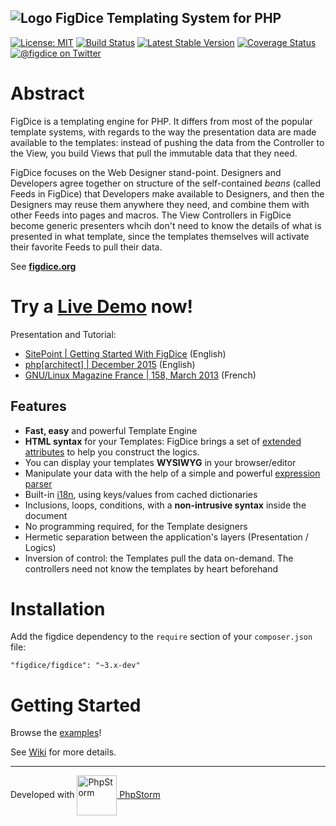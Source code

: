 ## ![Logo](http://www.figdice.org/img/fig-130-16.png) FigDice Templating System for PHP 
[![License: MIT](https://img.shields.io/badge/License-MIT-yellow.svg)](https://opensource.org/licenses/MIT)
[![Build Status](https://travis-ci.org/figdice/figdice.svg?branch=master)](https://travis-ci.org/figdice/figdice)
[![Latest Stable Version](https://poser.pugx.org/figdice/figdice/v/stable)](https://packagist.org/packages/figdice/figdice)
[![Coverage Status](https://coveralls.io/repos/github/figdice/figdice/badge.svg?branch=master)](https://coveralls.io/github/figdice/figdice?branch=master)
[![@figdice on Twitter](https://img.shields.io/badge/twitter-%40figdice-5189c7.svg)](https://twitter.com/figdice)

# Abstract

FigDice is a templating engine for PHP.
It differs from most of the popular template systems, with regards to the way the presentation data are made available to the templates: instead of pushing the data from the Controller to the View, you build Views that pull the immutable data that they need.

FigDice focuses on the Web Designer stand-point. Designers and Developers agree together on structure of the self-contained *beans* (called Feeds in FigDice) that Developers make available to Designers, and then the Designers may reuse them anywhere they need, and combine them with other Feeds into pages and macros. The View Controllers in FigDice become generic presenters whcih don't need to know the details of what is presented in what template, since the templates themselves will activate their favorite Feeds to pull their data.


See **[figdice.org](http://www.figdice.org/)**

# Try a [Live Demo](http://demo.figdice.org/) now!

Presentation and Tutorial:
- [SitePoint | Getting Started With FigDice](http://www.sitepoint.com/?s=figdice) (English)
- [php[architect] | December 2015](https://www.phparch.com/magazine/2015-2/december/) (English)
- [GNU/Linux Magazine France | 158, March 2013](http://connect.ed-diamond.com/GNU-Linux-Magazine/GLMF-158/FigDice-un-Templating-System-efficace-et-original) (French)

## Features

- **Fast, easy** and powerful Template Engine
- **HTML syntax** for your Templates: FigDice brings a set of [extended attributes](https://github.com/figdice/figdice/wiki/The-FigDice-markup) to help you construct the logics.
- You can display your templates **WYSIWYG** in your browser/editor
- Manipulate your data with the help of a simple and powerful [expression parser](https://github.com/figdice/figdice/wiki/Expression)
- Built-in [i18n](https://github.com/figdice/figdice/wiki/Internationalization), using keys/values from cached dictionaries
- Inclusions, loops, conditions, with a **non-intrusive syntax** inside the document
- No programming required, for the Template designers
- Hermetic separation between the application's layers (Presentation / Logics)
- Inversion of control: the Templates pull the data on-demand. The controllers need not know the templates by heart beforehand

# Installation

Add the figdice dependency to the `require` section of your `composer.json` file:

    "figdice/figdice": "~3.x-dev"


# Getting Started

Browse the [examples](https://github.com/figdice/figdice/tree/master/examples)!

See [Wiki](https://github.com/figdice/figdice/wiki) for more details.


---

Developed with <a href="https://www.jetbrains.com/phpstorm"><img align="absmiddle" src="https://pbs.twimg.com/profile_images/674918306000711680/3rPeiTKt.png" width="64" title="PhpStorm"/> PhpStorm</a>


